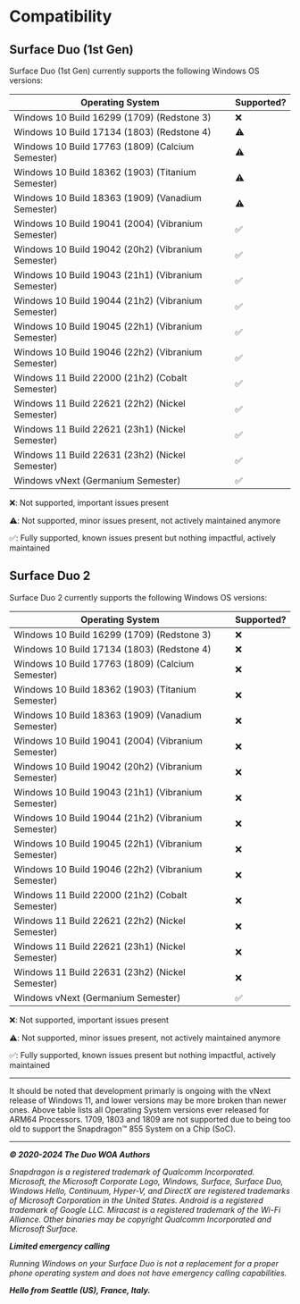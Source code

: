 # Compatibility

## Surface Duo (1st Gen)

Surface Duo (1st Gen) currently supports the following Windows OS versions:

| Operating System                                                          | Supported? |
|---------------------------------------------------------------------------|------------|
| Windows 10 Build 16299 (1709) (Redstone 3)                                | ❌         |
| Windows 10 Build 17134 (1803) (Redstone 4)                                | ⚠️         |
| Windows 10 Build 17763 (1809) (Calcium Semester)                          | ⚠️         |
| Windows 10 Build 18362 (1903) (Titanium Semester)                         | ⚠️         |
| Windows 10 Build 18363 (1909) (Vanadium Semester)                         | ⚠️         |
| Windows 10 Build 19041 (2004) (Vibranium Semester)                        | ✅         |
| Windows 10 Build 19042 (20h2) (Vibranium Semester)                        | ✅         |
| Windows 10 Build 19043 (21h1) (Vibranium Semester)                        | ✅         |
| Windows 10 Build 19044 (21h2) (Vibranium Semester)                        | ✅         |
| Windows 10 Build 19045 (22h1) (Vibranium Semester)                        | ✅         |
| Windows 10 Build 19046 (22h2) (Vibranium Semester)                        | ✅         |
| Windows 11 Build 22000 (21h2) (Cobalt Semester)                           | ✅         |
| Windows 11 Build 22621 (22h2) (Nickel Semester)                           | ✅         |
| Windows 11 Build 22621 (23h1) (Nickel Semester)                           | ✅         |
| Windows 11 Build 22631 (23h2) (Nickel Semester)                           | ✅         |
| Windows vNext (Germanium Semester)                                        | ✅         |

❌: Not supported, important issues present

⚠️: Not supported, minor issues present, not actively maintained anymore

✅: Fully supported, known issues present but nothing impactful, actively maintained

## Surface Duo 2

Surface Duo 2 currently supports the following Windows OS versions:

| Operating System                                                          | Supported? |
|---------------------------------------------------------------------------|------------|
| Windows 10 Build 16299 (1709) (Redstone 3)                                | ❌         |
| Windows 10 Build 17134 (1803) (Redstone 4)                                | ❌         |
| Windows 10 Build 17763 (1809) (Calcium Semester)                          | ❌         |
| Windows 10 Build 18362 (1903) (Titanium Semester)                         | ❌         |
| Windows 10 Build 18363 (1909) (Vanadium Semester)                         | ❌         |
| Windows 10 Build 19041 (2004) (Vibranium Semester)                        | ❌         |
| Windows 10 Build 19042 (20h2) (Vibranium Semester)                        | ❌         |
| Windows 10 Build 19043 (21h1) (Vibranium Semester)                        | ❌         |
| Windows 10 Build 19044 (21h2) (Vibranium Semester)                        | ❌         |
| Windows 10 Build 19045 (22h1) (Vibranium Semester)                        | ❌         |
| Windows 10 Build 19046 (22h2) (Vibranium Semester)                        | ❌         |
| Windows 11 Build 22000 (21h2) (Cobalt Semester)                           | ❌         |
| Windows 11 Build 22621 (22h2) (Nickel Semester)                           | ❌         |
| Windows 11 Build 22621 (23h1) (Nickel Semester)                           | ❌         |
| Windows 11 Build 22631 (23h2) (Nickel Semester)                           | ❌         |
| Windows vNext (Germanium Semester)                                        | ✅         |

❌: Not supported, important issues present

⚠️: Not supported, minor issues present, not actively maintained anymore

✅: Fully supported, known issues present but nothing impactful, actively maintained

---

It should be noted that development primarly is ongoing with the vNext release of Windows 11, and lower versions may be more broken than newer ones. Above table lists all Operating System versions ever released for ARM64 Processors. 1709, 1803 and 1809 are not supported due to being too old to support the Snapdragon™ 855 System on a Chip (SoC).

---

_**© 2020-2024 The Duo WOA Authors**_

_Snapdragon is a registered trademark of Qualcomm Incorporated. Microsoft, the Microsoft Corporate Logo, Windows, Surface, Surface Duo, Windows Hello, Continuum, Hyper-V, and DirectX are registered trademarks of Microsoft Corporation in the United States. Android is a registered trademark of Google LLC. Miracast is a registered trademark of the Wi-Fi Alliance. Other binaries may be copyright Qualcomm Incorporated and Microsoft Surface._

_**Limited emergency calling**_

_Running Windows on your Surface Duo is not a replacement for a proper phone operating system and does not have emergency calling capabilities._

_**Hello from Seattle (US), France, Italy.**_